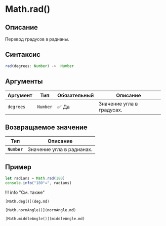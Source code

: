 # Math.rad()

## Описание
Перевод градусов в радианы.

## Синтаксис
```javascript
rad(degrees: Number) ->  Number
``` 

## Аргументы

| Аргумент    | Тип      | Обязательный | Описание                     |
|-------------|----------|--------------|------------------------------|
| `degrees`   | `Number` | :white_check_mark: Да         | Значение угла в градусах.    |

## Возвращаемое значение

| Тип      | Описание                                      |
|----------|-----------------------------------------------|
| **`Number`** | Значение угла в радианах.  |

## Пример
``` javascript linenums="1"
let radians = Math.rad(180)
console.info("180°=", radians)
``` 

!!! info "См. также"

    [Math.deg()](deg.md)

    [Math.normAngle()](normAngle.md)
    
    [Math.middleAngle()](middleAngle.md)

